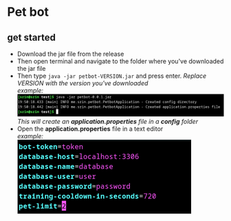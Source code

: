 # Pet bot

## get started

- Download the jar file from the release
- Then open terminal and navigate to the folder where you've downloaded the jar file
- Then type `java -jar petbot-VERSION.jar` and press enter. _Replace VERSION with the version you've downloaded_  
  _example:_
  ![start](./img/Screenshot_2022-10-09_19-50-42.png)
  _This will create an **application.properties** file in a **config** folder_
- Open the **application.properties** file in a text editor  
  _example:_  
  ![application.properties](./img/Screenshot_2022-10-09_19-51-32.png)